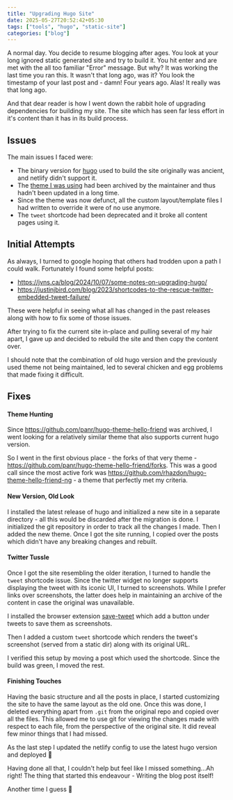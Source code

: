 ```yaml
---
title: "Upgrading Hugo Site"
date: 2025-05-27T20:52:42+05:30
tags: ["tools", "hugo", "static-site"]
categories: ["blog"]
---
```


A normal day. You decide to resume blogging after ages. You look at your long ignored static generated site and try to build it. You hit enter and are met with the all too familiar "Error" message. But why? It was working the last time you ran this. It wasn't that long ago, was it? You look the timestamp of your last post and - damn! Four years ago. Alas! It really was that long ago.

And that dear reader is how I went down the rabbit hole of upgrading dependencies for building my site. The site which has seen far less effort in it's content than it has in its build process.

## Issues

The main issues I faced were:
- The binary version for [hugo](https://github.com/gohugoio/hugo) used to build the site originally was ancient, and netlify didn't support it.
- The [theme I was using](https://github.com/panr/hugo-theme-hello-friend) had been archived by the maintainer and thus hadn't been updated in a long time.
- Since the theme was now defunct, all the custom layout/template files I had written to override it were of no use anymore.
- The `tweet` shortcode had been deprecated and it broke all content pages using it.

## Initial Attempts

As always, I turned to google hoping that others had trodden upon a path I could walk. Fortunately I found some helpful posts:

- https://jvns.ca/blog/2024/10/07/some-notes-on-upgrading-hugo/
- https://justinjbird.com/blog/2023/shortcodes-to-the-rescue-twitter-embedded-tweet-failure/

These were helpful in seeing what all has changed in the past releases along with how to fix some of those issues.

After trying to fix the current site in-place and pulling several of my hair apart, I gave up and decided to rebuild the site and then copy the content over.

I should note that the combination of old hugo version and the previously used theme not being maintained, led to several chicken and egg problems that made fixing it difficult.

## Fixes

#### Theme Hunting

Since https://github.com/panr/hugo-theme-hello-friend was archived, I went looking for a relatively similar theme that also supports current hugo version.

So I went in the first obvious place - the forks of that very theme - https://github.com/panr/hugo-theme-hello-friend/forks.
This was a good call since the most active fork was https://github.com/rhazdon/hugo-theme-hello-friend-ng - a theme that perfectly met my criteria.

#### New Version, Old Look

I installed the latest release of hugo and initialized a new site in a separate directory - all this would be discarded after the migration is done. I initialized the git repository in order to track all the changes I made. Then I added the new theme. Once I got the site running, I copied over the posts which didn't have any breaking changes and rebuilt.

#### Twitter Tussle

Once I got the site resembling the older iteration, I turned to handle the `tweet` shortcode issue. Since the twitter widget no longer supports displaying the tweet with its iconic UI, I turned to screenshots. While I prefer links over screenshots, the latter does help in maintaining an archive of the content in case the original was unavailable.

I installed the browser extension [save-tweet](https://github.com/pjburnhill/save-tweet) which add a button under tweets to save them as screenshots.

Then I added a custom `tweet` shortcode which renders the tweet's screenshot (served from a static dir) along with its original URL.

I verified this setup by moving a post which used the shortcode. Since the build was green, I moved the rest.

#### Finishing Touches

Having the basic structure and all the posts in place, I started customizing the site to have the same layout as the old one. Once this was done, I deleted everything apart from `.git` from the original repo and copied over all the files. This allowed me to use git for viewing the changes made with respect to each file, from the perspective of the original site. It did reveal few minor things that I had missed.

As the last step I updated the netlify config to use the latest hugo version and deployed 🚀

Having done all that, I couldn't help but feel like I missed something...Ah right! The thing that started this endeavour - Writing the blog post itself!

Another time I guess 🤷
